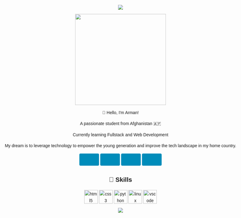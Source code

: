 <!DOCTYPE html>
<html>

<head>
  <title>AudioTranscriber Bot</title>
  <style>
    body {
      font-family: Arial, sans-serif;
      line-height: 1.6;
      max-width: 800px;
      margin: 0 auto;
    }

    h1 {
      text-align: center;
      margin-bottom: 30px;
    }

    .bot-logo {
      display: block;
      margin: 0 auto;
      width: 200px;
    }

    .center {
      text-align: center;
    }

    .btn {
      background-color: #008CBA;
      color: white;
      padding: 10px 20px;
      text-align: center;
      text-decoration: none;
      display: inline-block;
      border-radius: 4px;
    }

    .btn:hover {
      background-color: #005B7F;
    }

    .note {
      background-color: #f2f2f2;
      padding: 10px;
      margin-top: 30px;
    }

    .icon {
      display: inline-block;
      width: 20px;
      height: 20px;
      vertical-align: middle;
      margin-right: 5px;
    }

    .icon-instagram {
      background-image: url("https://example.com/insta-icon.png");
    }

    .icon-twitter {
      background-image: url("https://example.com/twitter-icon.png");
    }

    .icon-telegram {
      background-image: url("https://example.com/tg-icon.png");
    }

    .icon-website {
      background-image: url("https://example.com/web-icon.png");
    }
  </style>
</head>

<body>
  <p align="center">
    <img src="https://capsule-render.vercel.app/api?text=Hey%20there!%F0%9F%95%B9%EF%B8%8F&animation=fadeIn&type=waving&color=gradient&height=100" />
  </p>

  <p align="center">
    <img src="Itachi.gif" width="300" height="300" frameBorder="0" class="giphy-embed" allowFullScreen></img>
  </p>

  <p align="center">👋 Hello, I'm Arman!</p>
  <p align="center">A passionate student from Afghanistan 🇦🇫</p>
  <p align="center">Currently learning Fullstack and Web Development</p>
  <p align="center">My dream is to leverage technology to empower the young generation and improve the tech landscape in my home country.</p>

  <div align="center">
    <a href="https://www.instagram.com/_rmnaf/" class="btn">
      <span class="icon icon-instagram"></span>
    </a>
    <a href="https://www.twitter.com/_rmnaf7/" class="btn">
      <span class="icon icon-twitter"></span>
    </a>
    <a href="https://t.me/devnull9" class="btn">
      <span class="icon icon-telegram"></span>
    </a>
    <a href="https://ArmanCollab.github.io" class="btn">
      <span class="icon icon-website"></span>
    </a>
  </div>

  <h2 align="center">🚀 Skills</h2>
  <p align="center">
    <img src="https://cdn.jsdelivr.net/gh/devicons/devicon/icons/html5/html5-original.svg" alt="html5" width="45" height="45" align="center" />
    <img src="https://cdn.jsdelivr.net/gh/devicons/devicon/icons/css3/css3-original.svg" alt="css3" width="45" height="45" align="center" />
    <img src="https://cdn.jsdelivr.net/gh/devicons/devicon/icons/python/python-original.svg" alt="python" width="45" height="45" align="center" />
    <img src="https://cdn.jsdelivr.net/gh/devicons/devicon/icons/linux/linux-original.svg" alt="linux" width="45" height="45" align="center" />
    <img src="https://cdn.jsdelivr.net/gh/devicons/devicon/icons/vscode/vscode-original.svg" alt="vscode" width="45" height="45" align="center" />
  </p>

  <p align="center">
    <a href="https://github.com/kittinan/spotify-github-profile">
      <img src="https://spotify-github-profile.vercel.app/api/view?uid=31uiu4yv7zgddelzxxejrbshy6h4&cover_image=true&theme=novatorem&show_offline=false&background_color=121212&interchange=false&bar_color=6dceee&bar_color_cover=false" />
    </a>
  </p>
</body>

</html>
